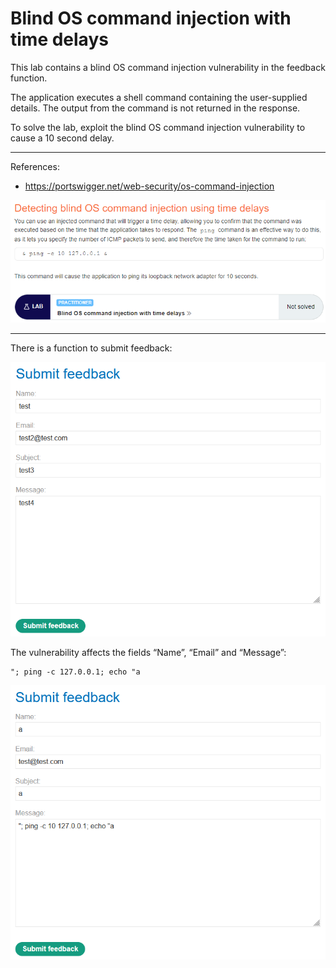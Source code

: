 
# Blind OS command injection with time delays

This lab contains a blind OS command injection vulnerability in the feedback function.

The application executes a shell command containing the user-supplied details. The output from the command is not returned in the response.

To solve the lab, exploit the blind OS command injection vulnerability to cause a 10 second delay.


---------------------------------------------

References: 

- https://portswigger.net/web-security/os-command-injection



![img](images/Blind%20OS%20command%20injection%20with%20time%20delays/1.png)

---------------------------------------------

There is a function to submit feedback:



![img](images/Blind%20OS%20command%20injection%20with%20time%20delays/2.png)


The vulnerability affects the fields “Name”, “Email” and “Message”:

```
"; ping -c 127.0.0.1; echo "a
```



![img](images/Blind%20OS%20command%20injection%20with%20time%20delays/3.png)